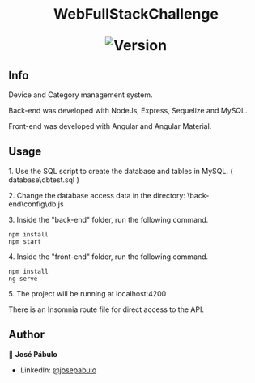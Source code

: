 <h1 align="center">

WebFullStackChallenge
<p>
<img alt="Version" src="https://img.shields.io/badge/version-1.0-blue.svg?cacheSeconds=2592000" />
</p>


## Info
<p>Device and Category management system.</p>
<p>Back-end was developed with NodeJs, Express, Sequelize and MySQL.</p>
<p>Front-end was developed with Angular and Angular Material.</p>


## Usage
<p>1. Use the SQL script to create the database and tables in MySQL. ( database\dbtest.sql )</p>
<p>2. Change the database access data in the directory: \back-end\config\db.js</p>
<p>3. Inside the "back-end" folder, run the following command.</p>

```
npm install
npm start
```
<p>4. Inside the "front-end" folder, run the following command.</p>

```
npm install
ng serve
```
<p>5. The project will be running at localhost:4200</p>

<p>There is an Insomnia route file for direct access to the API.</p>

## Author
👤 **José Pábulo**
* LinkedIn: [@josepabulo](https://www.linkedin.com/in/josepabulo/)
